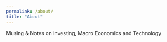 ```yaml
---
permalink: /about/
title: "About"
---
```


Musing & Notes on Investing, Macro Economics and Technology